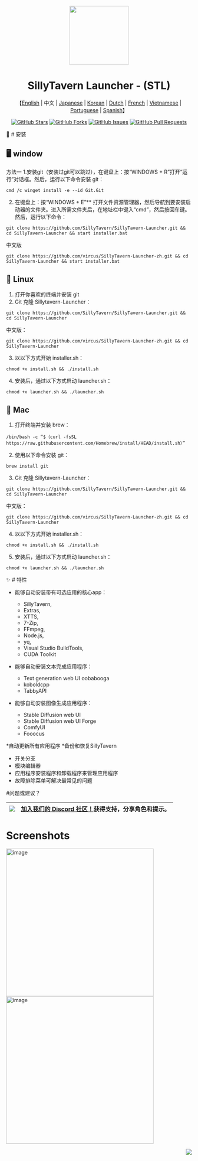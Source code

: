 <a name="readme-top"></a>

<div align="center">

<img height="160" src="st-launcher.ico">

<h1 align="center">SillyTavern Launcher - (STL)</h1>

<p align="center">
    【<a href="README.md">English</a> | 中文 | <a href="README-ja-jp.md">Japanese</a> | <a href="README-ko-kr.md">Korean</a> | <a href="README-nl-nl.md">Dutch</a> | <a href="README-fr-fr.md">French</a> | <a href="README-vi-vn.md">Vietnamese</a> | <a href="README-pt-pt.md">Portuguese</a> | <a href="README-es-es.md">Spanish</a>】
  
[![GitHub Stars](https://img.shields.io/github/stars/SillyTavern/SillyTavern-Launcher.svg)](https://github.com/SillyTavern/SillyTavern-Launcher/stargazers)
[![GitHub Forks](https://img.shields.io/github/forks/SillyTavern/SillyTavern-Launcher.svg)](https://github.com/SillyTavern/SillyTavern-Launcher/network)
[![GitHub Issues](https://img.shields.io/github/issues/SillyTavern/SillyTavern-Launcher.svg)](https://github.com/SillyTavern/SillyTavern-Launcher/issues)
[![GitHub Pull Requests](https://img.shields.io/github/issues-pr/SillyTavern/SillyTavern-Launcher.svg)](https://github.com/SillyTavern/SillyTavern-Launcher/pulls)
</div>

🔧 # 安装
## 🖥️ window
方法一
1.安装git（安装过git可以跳过），在键盘上：按“WINDOWS + R”打开“运行”对话框。然后，运行以下命令安装 git：
```shell
cmd /c winget install -e --id Git.Git
```
2. 在键盘上：按“WINDOWS + E”** 打开文件资源管理器，然后导航到要安装启动器的文件夹。进入所需文件夹后，在地址栏中键入“cmd”，然后按回车键。然后，运行以下命令：
```shell
git clone https://github.com/SillyTavern/SillyTavern-Launcher.git && cd SillyTavern-Launcher && start installer.bat
```
中文版
```shell
git clone https://github.com/vircus/SillyTavern-Launcher-zh.git && cd SillyTavern-Launcher && start installer.bat
```

## 🐧 Linux
1. 打开你喜欢的终端并安装 git
2. Git 克隆 Sillytavern-Launcher：
```shell
git clone https://github.com/SillyTavern/SillyTavern-Launcher.git && cd SillyTavern-Launcher
```
中文版：
```shell
git clone https://github.com/vircus/SillyTavern-Launcher-zh.git && cd SillyTavern-Launcher
```
3. 以以下方式开始 installer.sh：
```shell
chmod +x install.sh && ./install.sh
```
4. 安装后，通过以下方式启动 launcher.sh：
```shell
chmod +x launcher.sh && ./launcher.sh
```


## 🍎 Mac
1. 打开终端并安装 brew：
```shell
/bin/bash -c “$（curl -fsSL https://raw.githubusercontent.com/Homebrew/install/HEAD/install.sh）”
```
2. 使用以下命令安装 git：
```shell
brew install git
```
3. Git 克隆 Sillytavern-Launcher：
```shell
git clone https://github.com/SillyTavern/SillyTavern-Launcher.git && cd SillyTavern-Launcher
```
中文版：
```shell
git clone https://github.com/vircus/SillyTavern-Launcher-zh.git && cd SillyTavern-Launcher
```
4. 以以下方式开始 installer.sh：
```shell
chmod +x install.sh && ./install.sh
```
5. 安装后，通过以下方式启动 launcher.sh：
```shell
chmod +x launcher.sh && ./launcher.sh
```

✨ # 特性
* 能够自动安装带有可选应用的核心app：
  * SillyTavern,
  * Extras,
  * XTTS,
  * 7-Zip,
  * FFmpeg,
  * Node.js,
  * yq,
  * Visual Studio BuildTools,
  * CUDA Toolkit

* 能够自动安装文本完成应用程序：
  * Text generation web UI oobabooga
  * koboldcpp
  * TabbyAPI

* 能够自动安装图像生成应用程序：
  * Stable Diffusion web UI
  * Stable Diffusion web UI Forge
  * ComfyUI
  * Fooocus

*自动更新所有应用程序
*备份和恢复SillyTavern
* 开关分支
* 模块编辑器
* 应用程序安装程序和卸载程序来管理应用程序
* 故障排除菜单可解决最常见的问题

#问题或建议？

|[![][discord-shield-badge]][discord-link] |[加入我们的 Discord 社区！](https://discord.gg/sillytavern)获得支持，分享角色和提示。|
|:---------------------------------------- |:------------------------------------------------------------------------------------------------------- |

# Screenshots
<img width="400" alt="image" src="https://github.com/SillyTavern/SillyTavern-Launcher/assets/61471128/96775287-df23-4976-980f-a0ce4dead9a5">
<img width="400" alt="image" src="https://github.com/SillyTavern/SillyTavern-Launcher/assets/61471128/b080c199-4b26-4246-931e-92cc0c4b47eb">

<div align="right">

[![][back-to-top]](#readme-top)
    
</div>


<!-- LINK GROUP -->
[back-to-top]: https://img.shields.io/badge/-BACK_TO_TOP-151515?style=flat-square
[discord-link]: https://discord.gg/sillytavern
[discord-shield]: https://img.shields.io/discord/1100685673633153084?color=5865F2&label=discord&labelColor=black&logo=discord&logoColor=white&style=flat-square
[discord-shield-badge]: https://img.shields.io/discord/1100685673633153084?color=5865F2&label=discord&labelColor=black&logo=discord&logoColor=white&style=for-the-badge
